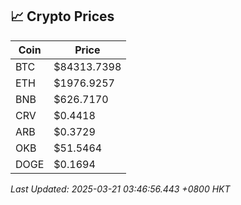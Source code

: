 ## 📈 Crypto Prices

| Coin | Price |
| ---- | ----- |
| BTC | $84313.7398 |
| ETH | $1976.9257 |
| BNB | $626.7170 |
| CRV | $0.4418 |
| ARB | $0.3729 |
| OKB | $51.5464 |
| DOGE | $0.1694 |

_Last Updated: 2025-03-21 03:46:56.443 +0800 HKT_